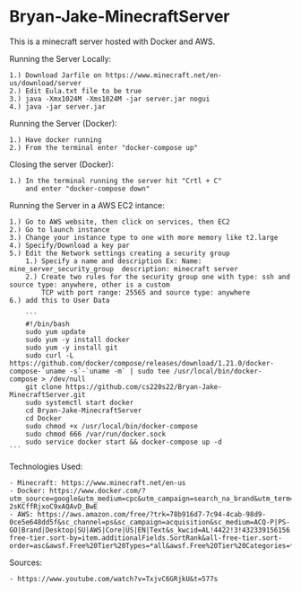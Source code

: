 # Bryan-Jake-MinecraftServer

This is a minecraft server hosted with Docker and AWS.


Running the Server Locally:

	1.) Download Jarfile on https://www.minecraft.net/en-us/download/server
    2.) Edit Eula.txt file to be true
	3.) java -Xmx1024M -Xms1024M -jar server.jar nogui 
	4.) java -jar server.jar

Running the Server (Docker):

    1.) Have docker running
    2.) From the terminal enter "docker-compose up"
    
Closing the server (Docker):
 
    1.) In the terminal running the server hit "Crtl + C"
        and enter "docker-compose down"
        
Running the Server in a AWS EC2 intance:

    1.) Go to AWS website, then click on services, then EC2
    2.) Go to launch instance
    3.) Change your instance type to one with more memory like t2.large
    4.) Specify/Download a key par
    5.) Edit the Network settings creating a security group  
        1.) Specify a name and description Ex: Name: mine_server_security_group  description: minecraft server
        2.) Create two rules for the security group one with type: ssh and source type: anywhere, other is a custom 
            TCP with port range: 25565 and source type: anywhere
    6.) add this to User Data
    
    	```
        #!/bin/bash
        sudo yum update
        sudo yum -y install docker
        sudo yum -y install git
        sudo curl -L https://github.com/docker/compose/releases/download/1.21.0/docker-compose-`uname -s`-`uname -m` | sudo tee /usr/local/bin/docker-      compose > /dev/null
        git clone https://github.com/cs220s22/Bryan-Jake-MinecraftServer.git
        sudo systemctl start docker
        cd Bryan-Jake-MinecraftServer
        cd Docker
        sudo chmod +x /usr/local/bin/docker-compose
        sudo chmod 666 /var/run/docker.sock
        sudo service docker start && docker-compose up -d 
	```


Technologies Used:

    - Minecraft: https://www.minecraft.net/en-us
    - Docker: https://www.docker.com/?utm_source=google&utm_medium=cpc&utm_campaign=search_na_brand&utm_term=docker_download_phrase&utm_content=modern&gclid=CjwKCAjwjZmTBhB4EiwAynRmD865r_6yj9d9dbz6f2F1TVErOBdoIadSFMXERJlRQl5O-2sKCffRjxoC9xAQAvD_BwE
    - AWS: https://aws.amazon.com/free/?trk=78b916d7-7c94-4cab-98d9-0ce5e648dd5f&sc_channel=ps&sc_campaign=acquisition&sc_medium=ACQ-P|PS-GO|Brand|Desktop|SU|AWS|Core|US|EN|Text&s_kwcid=AL!4422!3!432339156156!e!!g!!amazon%20aws&ef_id=Cj0KCQjw06OTBhC_ARIsAAU1yOVLmrSlpZkyCEau7cj1xzPaWWM0HA4OlB2LxrM9PRUarYQ35oBUVPoaApJ_EALw_wcB:G:s&s_kwcid=AL!4422!3!432339156156!e!!g!!amazon%20aws&all-free-tier.sort-by=item.additionalFields.SortRank&all-free-tier.sort-order=asc&awsf.Free%20Tier%20Types=*all&awsf.Free%20Tier%20Categories=*all

Sources:

    - https://www.youtube.com/watch?v=TxjvC6GRjkU&t=577s
  
